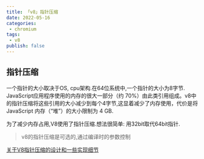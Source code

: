 ```yaml
---
title: 「v8」指针压缩
date: 2022-05-16
categories:
 - chromium
tags:
 - v8
publish: false
---
```


## 指针压缩

一个指针的大小取决于OS, cpu架构.在64位系统中,一个指针的大小为8字节. JavaScript应用程序使用的内存的很大一部分（约 70%）由此类引用组成。v8中的指针压缩将这些引用的大小减少到每个4字节,这显着减少了内存使用，代价是将 JavaScript 内存（“堆”）的大小限制为 4 GB.

为了减少内存占用,V8使用了指针压缩.想法很简单: 用32bit取代64bit指针.

> v8的指针压缩是可选的,通过编译时的参数控制

<a href="https://docs.google.com/document/d/10qh2-b4C5OtSg-xLwyZpEI5ZihVBPtn1xwKBbQC26yI/edit#">关于V8指针压缩的设计和一些实现细节</a>